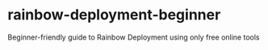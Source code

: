 # rainbow-deployment-beginner
Beginner-friendly guide to Rainbow Deployment using only free online tools
